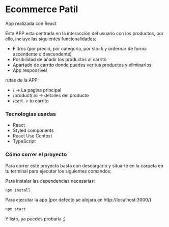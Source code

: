 # Ecommerce Patil
App realizada con React


Esta APP esta centrada en la interacción del usuario con los productos, por ello, incluye las siguientes funcionalidades:

* Filtros (por precio, por categoria, por stock y ordernar de forma ascendente o descendente)
* Posibilidad de añadir los productos al carrito
* Apartado de carrito donde puedes ver tus productos y eliminarlos
* App responsive!

rutas de la APP:
* / -> La pagina principal
* /product/:id -> detalles del producto
* /cart -> tu carrito

### Tecnologias usadas
* React
* Styled components
* React Use Context
* TypeScript

### Cómo correr el proyecto

Para correr este proyecto basta con descargarlo y situarte en la carpeta en tu terminal para ejecutar los siguientes comandos:

Para instalar las dependencias necesarias:
```bash
npm install
```

Para ejecutar la app (por defecto se alojara en http://localhost:3000/)
```bash
npm start
```

Y listo, ya puedes probarla ;)